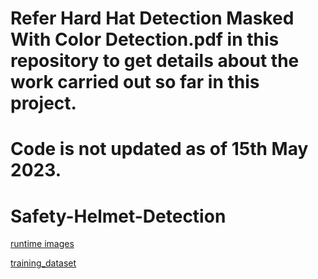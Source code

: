 # Refer Hard Hat Detection Masked With Color Detection.pdf in this repository to get details about the work carried out so far in this project.

# Code is not updated as of 15th May 2023.

# Safety-Helmet-Detection

[runtime images](https://drive.google.com/drive/folders/1U7GTElqyJBKAoUh8Ajgo7T7cHJh3CYnC?usp=sharing)

[training_dataset](https://drive.google.com/file/d/1GmyOh4kQptFvPkn2oasngQdNDrsDSCCJ/view?usp=sharing)
